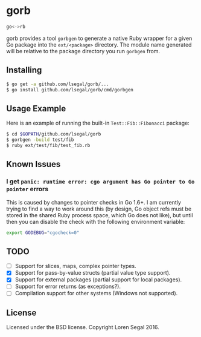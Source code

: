 # gorb

```sh
go<->rb
```

gorb provides a tool `gorbgen` to generate a native Ruby wrapper for a given Go
package into the `ext/<package>` directory. The module name generated will be
relative to the package directory you run `gorbgen` from.

## Installing

```sh
$ go get -a github.com/lsegal/gorb/...
$ go install github.com/lsegal/gorb/cmd/gorbgen
```

## Usage Example

Here is an example of running the built-in `Test::Fib::Fibonacci` package:

```sh
$ cd $GOPATH/github.com/lsegal/gorb
$ gorbgen -build test/fib
$ ruby ext/test/fib/test_fib.rb
```

## Known Issues

### I get `panic: runtime error: cgo argument has Go pointer to Go pointer` errors

This is caused by changes to pointer checks in Go 1.6+. I am currently trying
to find a way to work around this (by design, Go object refs must be
stored in the shared Ruby process space, which Go does not like), but until
then you can disable the check with the following environment variable:

```sh
export GODEBUG="cgocheck=0"
```

## TODO

- [ ] Support for slices, maps, complex pointer types.
- [x] Support for pass-by-value structs (partial value type support).
- [x] Support for external packages (partial support for local packages).
- [ ] Support for error returns (as exceptions?).
- [ ] Compilation support for other systems (Windows not supported).

## License

Licensed under the BSD license. Copyright Loren Segal 2016.
